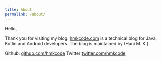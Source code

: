 ```yaml
---
title: About
permalink: /about/
---
```


Hello,

Thank you for visiting my blog. 
[hmkcode.com](https://hmkcode.com) is a technical blog for Java, Kotlin and Android developers.
The blog is maintained by (Hani M. K.)

Github: [github.com/hmkcode](github.com/hmkcode)
Twitter:[twitter.com/hmkcode](twitter.com/hmkcode)

